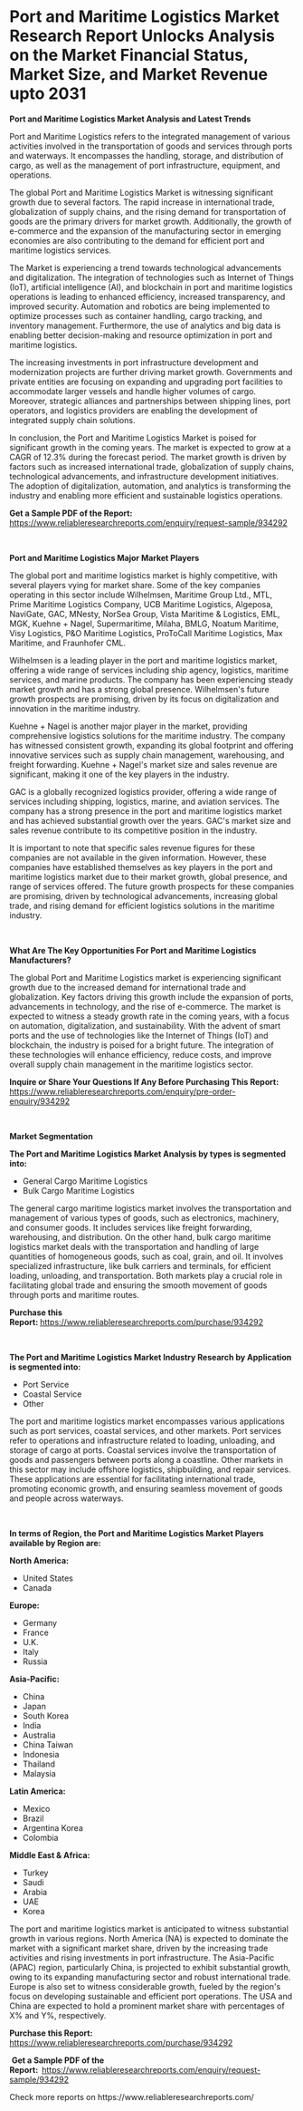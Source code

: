 <p><h1>Port and Maritime Logistics Market Research Report Unlocks Analysis on the Market Financial Status, Market Size, and Market Revenue upto 2031</h1></p><p><strong>Port and Maritime Logistics Market Analysis and Latest Trends</strong></p>
<p><p>Port and Maritime Logistics refers to the integrated management of various activities involved in the transportation of goods and services through ports and waterways. It encompasses the handling, storage, and distribution of cargo, as well as the management of port infrastructure, equipment, and operations.</p><p>The global Port and Maritime Logistics Market is witnessing significant growth due to several factors. The rapid increase in international trade, globalization of supply chains, and the rising demand for transportation of goods are the primary drivers for market growth. Additionally, the growth of e-commerce and the expansion of the manufacturing sector in emerging economies are also contributing to the demand for efficient port and maritime logistics services.</p><p>The Market is experiencing a trend towards technological advancements and digitalization. The integration of technologies such as Internet of Things (IoT), artificial intelligence (AI), and blockchain in port and maritime logistics operations is leading to enhanced efficiency, increased transparency, and improved security. Automation and robotics are being implemented to optimize processes such as container handling, cargo tracking, and inventory management. Furthermore, the use of analytics and big data is enabling better decision-making and resource optimization in port and maritime logistics.</p><p>The increasing investments in port infrastructure development and modernization projects are further driving market growth. Governments and private entities are focusing on expanding and upgrading port facilities to accommodate larger vessels and handle higher volumes of cargo. Moreover, strategic alliances and partnerships between shipping lines, port operators, and logistics providers are enabling the development of integrated supply chain solutions.</p><p>In conclusion, the Port and Maritime Logistics Market is poised for significant growth in the coming years. The market is expected to grow at a CAGR of 12.3% during the forecast period. The market growth is driven by factors such as increased international trade, globalization of supply chains, technological advancements, and infrastructure development initiatives. The adoption of digitalization, automation, and analytics is transforming the industry and enabling more efficient and sustainable logistics operations.</p></p>
<p><strong>Get a Sample PDF of the Report:&nbsp;</strong> <a href="https://www.reliableresearchreports.com/enquiry/request-sample/934292">https://www.reliableresearchreports.com/enquiry/request-sample/934292</a></p>
<p>&nbsp;</p>
<p><strong>Port and Maritime Logistics Major Market Players</strong></p>
<p><p>The global port and maritime logistics market is highly competitive, with several players vying for market share. Some of the key companies operating in this sector include Wilhelmsen, Maritime Group Ltd., MTL, Prime Maritime Logistics Company, UCB Maritime Logistics, Algeposa, NaviGate, GAC, MNesty, NorSea Group, Vista Maritime & Logistics, EML, MGK, Kuehne + Nagel, Supermaritime, Milaha, BMLG, Noatum Maritime, Visy Logistics, P&O Maritime Logistics, ProToCall Maritime Logistics, Max Maritime, and Fraunhofer CML.</p><p>Wilhelmsen is a leading player in the port and maritime logistics market, offering a wide range of services including ship agency, logistics, maritime services, and marine products. The company has been experiencing steady market growth and has a strong global presence. Wilhelmsen's future growth prospects are promising, driven by its focus on digitalization and innovation in the maritime industry.</p><p>Kuehne + Nagel is another major player in the market, providing comprehensive logistics solutions for the maritime industry. The company has witnessed consistent growth, expanding its global footprint and offering innovative services such as supply chain management, warehousing, and freight forwarding. Kuehne + Nagel's market size and sales revenue are significant, making it one of the key players in the industry.</p><p>GAC is a globally recognized logistics provider, offering a wide range of services including shipping, logistics, marine, and aviation services. The company has a strong presence in the port and maritime logistics market and has achieved substantial growth over the years. GAC's market size and sales revenue contribute to its competitive position in the industry.</p><p>It is important to note that specific sales revenue figures for these companies are not available in the given information. However, these companies have established themselves as key players in the port and maritime logistics market due to their market growth, global presence, and range of services offered. The future growth prospects for these companies are promising, driven by technological advancements, increasing global trade, and rising demand for efficient logistics solutions in the maritime industry.</p></p>
<p>&nbsp;</p>
<p><strong>What Are The Key Opportunities For Port and Maritime Logistics Manufacturers?</strong></p>
<p><p>The global Port and Maritime Logistics market is experiencing significant growth due to the increased demand for international trade and globalization. Key factors driving this growth include the expansion of ports, advancements in technology, and the rise of e-commerce. The market is expected to witness a steady growth rate in the coming years, with a focus on automation, digitalization, and sustainability. With the advent of smart ports and the use of technologies like the Internet of Things (IoT) and blockchain, the industry is poised for a bright future. The integration of these technologies will enhance efficiency, reduce costs, and improve overall supply chain management in the maritime logistics sector.</p></p>
<p><strong>Inquire or Share Your Questions If Any Before Purchasing This Report:</strong> <a href="https://www.reliableresearchreports.com/enquiry/pre-order-enquiry/934292">https://www.reliableresearchreports.com/enquiry/pre-order-enquiry/934292</a></p>
<p>&nbsp;</p>
<p><strong>Market Segmentation</strong></p>
<p><strong>The Port and Maritime Logistics Market Analysis by types is segmented into:</strong></p>
<p><ul><li>General Cargo Maritime Logistics</li><li>Bulk Cargo Maritime Logistics</li></ul></p>
<p><p>The general cargo maritime logistics market involves the transportation and management of various types of goods, such as electronics, machinery, and consumer goods. It includes services like freight forwarding, warehousing, and distribution. On the other hand, bulk cargo maritime logistics market deals with the transportation and handling of large quantities of homogeneous goods, such as coal, grain, and oil. It involves specialized infrastructure, like bulk carriers and terminals, for efficient loading, unloading, and transportation. Both markets play a crucial role in facilitating global trade and ensuring the smooth movement of goods through ports and maritime routes.</p></p>
<p><strong>Purchase this Report:&nbsp;</strong><a href="https://www.reliableresearchreports.com/purchase/934292">https://www.reliableresearchreports.com/purchase/934292</a></p>
<p>&nbsp;</p>
<p><strong>The Port and Maritime Logistics Market Industry Research by Application is segmented into:</strong></p>
<p><ul><li>Port Service</li><li>Coastal Service</li><li>Other</li></ul></p>
<p><p>The port and maritime logistics market encompasses various applications such as port services, coastal services, and other markets. Port services refer to operations and infrastructure related to loading, unloading, and storage of cargo at ports. Coastal services involve the transportation of goods and passengers between ports along a coastline. Other markets in this sector may include offshore logistics, shipbuilding, and repair services. These applications are essential for facilitating international trade, promoting economic growth, and ensuring seamless movement of goods and people across waterways.</p></p>
<p>&nbsp;</p>
<p><strong>In terms of Region, the Port and Maritime Logistics Market Players available by Region are:</strong></p>
<p>
    <p> <strong> North America: </strong>
        <ul>
            <li>United States</li>
            <li>Canada</li>
        </ul>
        </p> 
    <p> <strong> Europe: </strong>
        <ul>
            <li>Germany</li>
            <li>France</li>
            <li>U.K.</li>
            <li>Italy</li>
            <li>Russia</li>
        </ul>
        </p> 
    <p> <strong> Asia-Pacific: </strong>
        <ul>
            <li>China</li>
            <li>Japan</li>
            <li>South Korea</li>
            <li>India</li>
            <li>Australia</li>
            <li>China Taiwan</li>
            <li>Indonesia</li>
            <li>Thailand</li>
            <li>Malaysia</li>
        </ul>
        </p> 
    <p> <strong> Latin America: </strong>
        <ul>
            <li>Mexico</li>
            <li>Brazil</li>
            <li>Argentina Korea</li>
            <li>Colombia</li>
        </ul>
        </p> 
    <p> <strong> Middle East & Africa: </strong>
        <ul>
            <li>Turkey</li>
            <li>Saudi</li>
            <li>Arabia</li>
            <li>UAE</li>
            <li>Korea</li>
        </ul>
    </p>
    </p>
<p><p>The port and maritime logistics market is anticipated to witness substantial growth in various regions. North America (NA) is expected to dominate the market with a significant market share, driven by the increasing trade activities and rising investments in port infrastructure. The Asia-Pacific (APAC) region, particularly China, is projected to exhibit substantial growth, owing to its expanding manufacturing sector and robust international trade. Europe is also set to witness considerable growth, fueled by the region's focus on developing sustainable and efficient port operations. The USA and China are expected to hold a prominent market share with percentages of X% and Y%, respectively.</p></p>
<p><strong>Purchase this Report: </strong><a href="https://www.reliableresearchreports.com/purchase/934292">https://www.reliableresearchreports.com/purchase/934292</a></p>
<p>&nbsp;<strong>Get a Sample PDF of the Report:&nbsp;&nbsp;</strong><a href="https://www.reliableresearchreports.com/enquiry/request-sample/934292">https://www.reliableresearchreports.com/enquiry/request-sample/934292</a></p>
<p><strong></strong></p>
<p>Check more reports on https://www.reliableresearchreports.com/</p>